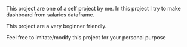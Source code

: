 This project are one of a self project by me. In this project I try to make dashboard from salaries dataframe. 

This project are a very beginner friendly.

Feel free to imitate/modify this project for your personal purpose
